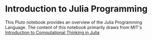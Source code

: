 # Introduction to Julia Programming

This Pluto notebook provides an overview of the Julia Programming Language. The content of this notebook primarily draws from MIT's [Introduction to Computational Thinking in Julia](https://computationalthinking.mit.edu/Spring21/) 